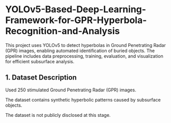 # YOLOv5-Based-Deep-Learning-Framework-for-GPR-Hyperbola-Recognition-and-Analysis
This project uses YOLOv5 to detect hyperbolas in Ground Penetrating Radar (GPR) images, enabling automated identification of buried objects. The pipeline includes data preprocessing, training, evaluation, and visualization for efficient subsurface analysis.
## 1. Dataset Description
Used 250 stimulated Ground Penetrating Radar (GPR) images.

The dataset contains synthetic hyperbolic patterns caused by subsurface objects.

The dataset is not publicly disclosed at this stage.
